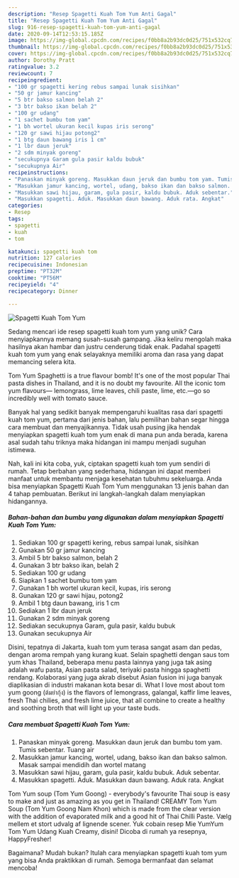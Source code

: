 ```yaml
---
description: "Resep Spagetti Kuah Tom Yum Anti Gagal"
title: "Resep Spagetti Kuah Tom Yum Anti Gagal"
slug: 916-resep-spagetti-kuah-tom-yum-anti-gagal
date: 2020-09-14T12:53:15.185Z
image: https://img-global.cpcdn.com/recipes/f0bb8a2b93dc0d25/751x532cq70/spagetti-kuah-tom-yum-foto-resep-utama.jpg
thumbnail: https://img-global.cpcdn.com/recipes/f0bb8a2b93dc0d25/751x532cq70/spagetti-kuah-tom-yum-foto-resep-utama.jpg
cover: https://img-global.cpcdn.com/recipes/f0bb8a2b93dc0d25/751x532cq70/spagetti-kuah-tom-yum-foto-resep-utama.jpg
author: Dorothy Pratt
ratingvalue: 3.2
reviewcount: 7
recipeingredient:
- "100 gr spagetti kering rebus sampai lunak sisihkan"
- "50 gr jamur kancing"
- "5 btr bakso salmon belah 2"
- "3 btr bakso ikan belah 2"
- "100 gr udang"
- "1 sachet bumbu tom yam"
- "1 bh wortel ukuran kecil kupas iris serong"
- "120 gr sawi hijau potong2"
- "1 btg daun bawang iris 1 cm"
- "1 lbr daun jeruk"
- "2 sdm minyak goreng"
- "secukupnya Garam gula pasir kaldu bubuk"
- "secukupnya Air"
recipeinstructions:
- "Panaskan minyak goreng. Masukkan daun jeruk dan bumbu tom yam. Tumis sebentar. Tuang air"
- "Masukkan jamur kancing, wortel, udang, bakso ikan dan bakso salmon. Masak sampai mendidih dan wortel matang"
- "Masukkan sawi hijau, garam, gula pasir, kaldu bubuk. Aduk sebentar."
- "Masukkan spagetti. Aduk. Masukkan daun bawang. Aduk rata. Angkat"
categories:
- Resep
tags:
- spagetti
- kuah
- tom

katakunci: spagetti kuah tom 
nutrition: 127 calories
recipecuisine: Indonesian
preptime: "PT32M"
cooktime: "PT56M"
recipeyield: "4"
recipecategory: Dinner

---
```



![Spagetti Kuah Tom Yum](https://img-global.cpcdn.com/recipes/f0bb8a2b93dc0d25/751x532cq70/spagetti-kuah-tom-yum-foto-resep-utama.jpg)

Sedang mencari ide resep spagetti kuah tom yum yang unik? Cara menyiapkannya memang susah-susah gampang. Jika keliru mengolah maka hasilnya akan hambar dan justru cenderung tidak enak. Padahal spagetti kuah tom yum yang enak selayaknya memiliki aroma dan rasa yang dapat memancing selera kita.

Tom Yum Spaghetti is a true flavour bomb! It&#39;s one of the most popular Thai pasta dishes in Thailand, and it is no doubt my favourite. All the iconic tom yum flavours— lemongrass, lime leaves, chili paste, lime, etc.—go so incredibly well with tomato sauce.

Banyak hal yang sedikit banyak mempengaruhi kualitas rasa dari spagetti kuah tom yum, pertama dari jenis bahan, lalu pemilihan bahan segar hingga cara membuat dan menyajikannya. Tidak usah pusing jika hendak menyiapkan spagetti kuah tom yum enak di mana pun anda berada, karena asal sudah tahu triknya maka hidangan ini mampu menjadi suguhan istimewa.


Nah, kali ini kita coba, yuk, ciptakan spagetti kuah tom yum sendiri di rumah. Tetap berbahan yang sederhana, hidangan ini dapat memberi manfaat untuk membantu menjaga kesehatan tubuhmu sekeluarga. Anda bisa menyiapkan Spagetti Kuah Tom Yum menggunakan 13 jenis bahan dan 4 tahap pembuatan. Berikut ini langkah-langkah dalam menyiapkan hidangannya.

<!--inarticleads1-->

##### Bahan-bahan dan bumbu yang digunakan dalam menyiapkan Spagetti Kuah Tom Yum:

1. Sediakan 100 gr spagetti kering, rebus sampai lunak, sisihkan
1. Gunakan 50 gr jamur kancing
1. Ambil 5 btr bakso salmon, belah 2
1. Gunakan 3 btr bakso ikan, belah 2
1. Sediakan 100 gr udang
1. Siapkan 1 sachet bumbu tom yam
1. Gunakan 1 bh wortel ukuran kecil, kupas, iris serong
1. Gunakan 120 gr sawi hijau, potong2
1. Ambil 1 btg daun bawang, iris 1 cm
1. Sediakan 1 lbr daun jeruk
1. Gunakan 2 sdm minyak goreng
1. Sediakan secukupnya Garam, gula pasir, kaldu bubuk
1. Gunakan secukupnya Air


Disini, tepatnya di Jakarta, kuah tom yum terasa sangat asam dan pedas, dengan aroma rempah yang kurang kuat. Selain spaghetti dengan saus tom yum khas Thailand, beberapa menu pasta lainnya yang juga tak asing adalah wafu pasta, Asian pasta salad, teriyaki pasta hingga spaghetti rendang. Kolaborasi yang juga akrab disebut Asian fusion ini juga banyak diaplikasian di industri makanan kota besar di. What I love most about tom yum goong (ต้มยำกุ้ง) is the flavors of lemongrass, galangal, kaffir lime leaves, fresh Thai chilies, and fresh lime juice, that all combine to create a healthy and soothing broth that will light up your taste buds. 

<!--inarticleads2-->

##### Cara membuat Spagetti Kuah Tom Yum:

1. Panaskan minyak goreng. Masukkan daun jeruk dan bumbu tom yam. Tumis sebentar. Tuang air
1. Masukkan jamur kancing, wortel, udang, bakso ikan dan bakso salmon. Masak sampai mendidih dan wortel matang
1. Masukkan sawi hijau, garam, gula pasir, kaldu bubuk. Aduk sebentar.
1. Masukkan spagetti. Aduk. Masukkan daun bawang. Aduk rata. Angkat


Tom Yum soup (Tom Yum Goong) - everybody&#39;s favourite Thai soup is easy to make and just as amazing as you get in Thailand! CREAMY Tom Yum Soup (Tom Yum Goong Nam Khon) which is made from the clear version with the addition of evaporated milk and a good hit of Thai Chilli Paste. Vælg mellem et stort udvalg af lignende scener. Yuk cobain resep Mie YumYum Tom Yum Udang Kuah Creamy, disini! Dicoba di rumah ya resepnya, HappyFresher! 

Bagaimana? Mudah bukan? Itulah cara menyiapkan spagetti kuah tom yum yang bisa Anda praktikkan di rumah. Semoga bermanfaat dan selamat mencoba!
